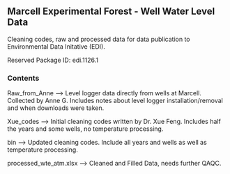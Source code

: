 ## Marcell Experimental Forest - Well Water Level Data

Cleaning codes, raw and processed data for data publication to Environmental Data Initative (EDI). 

Reserved Package ID: edi.1126.1

### Contents

Raw_from_Anne --> Level logger data directly from wells at Marcell. Collected by Anne G. Includes notes about level logger installation/removal and when downloads were taken. 

Xue_codes --> Initial cleaning codes written by Dr. Xue Feng. Includes half the years and some wells, no temperature processing. 

bin --> Updated cleaning codes. Include all years and wells as well as temperature processing. 

processed_wte_atm.xlsx --> Cleaned and Filled Data, needs further QAQC. 
